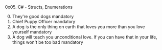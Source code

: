 0x05. C# - Structs, Enumerations

0. They're good dogs mandatory
1. Chief Puppy Officer mandatory
2. A dog is the only thing on earth that loves you more than you love yourself mandatory
3. A dog will teach you unconditional love. If you can have that in your life, things won't be too bad mandatory